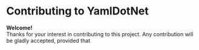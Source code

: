 # Contributing to YamlDotNet

**Welcome!**  
Thanks for your interest in contributing to this project. Any contribution will
be gladly accepted, provided that 